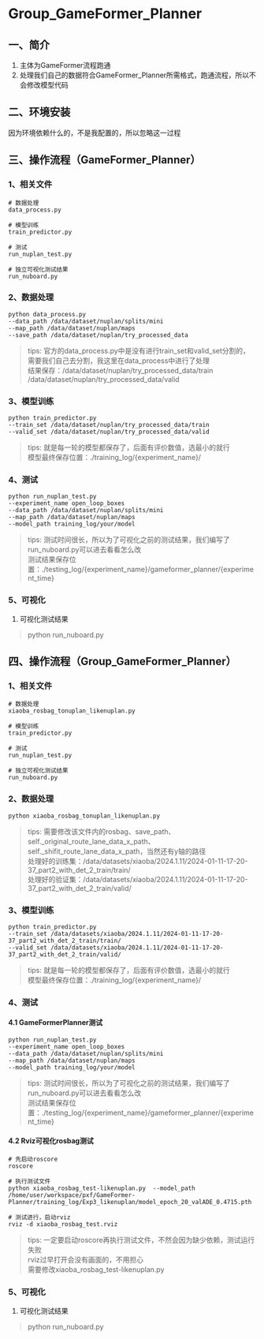 # Group_GameFormer_Planner
## 一、简介
1. 主体为GameFormer流程跑通
2. 处理我们自己的数据符合GameFormer_Planner所需格式，跑通流程，所以不会修改模型代码

## 二、环境安装
因为环境依赖什么的，不是我配置的，所以忽略这一过程

## 三、操作流程（GameFormer_Planner）
### 1、相关文件
```shell
# 数据处理
data_process.py

# 模型训练
train_predictor.py

# 测试
run_nuplan_test.py

# 独立可视化测试结果
run_nuboard.py
```

### 2、数据处理
```shell
python data_process.py
--data_path /data/dataset/nuplan/splits/mini
--map_path /data/dataset/nuplan/maps
--save_path /data/dataset/nuplan/try_processed_data
```

> tips: 官方的data_process.py中是没有进行train_set和valid_set分割的，需要我们自己去分割，我这里在data_process中进行了处理  
> 结果保存：/data/dataset/nuplan/try_processed_data/train /data/dataset/nuplan/try_processed_data/valid

### 3、模型训练
```shell
python train_predictor.py 
--train_set /data/dataset/nuplan/try_processed_data/train 
--valid_set /data/dataset/nuplan/try_processed_data/valid
```

> tips: 就是每一轮的模型都保存了，后面有评价数值，选最小的就行  
> 模型最终保存位置：./training_log/{experiment_name}/

### 4、测试
```shell
python run_nuplan_test.py
--experiment_name open_loop_boxes
--data_path /data/dataset/nuplan/splits/mini
--map_path /data/dataset/nuplan/maps
--model_path training_log/your/model
```

> tips: 测试时间很长，所以为了可视化之前的测试结果，我们编写了run_nuboard.py可以进去看看怎么改  
> 测试结果保存位置：./testing_log/{experiment_name}/gameformer_planner/{experiment_time}

### 5、可视化
1. 可视化测试结果
> python run_nuboard.py

## 四、操作流程（Group_GameFormer_Planner）
### 1、相关文件
```shell
# 数据处理
xiaoba_rosbag_tonuplan_likenuplan.py

# 模型训练
train_predictor.py

# 测试
run_nuplan_test.py

# 独立可视化测试结果
run_nuboard.py
```

### 2、数据处理
```shell
python xiaoba_rosbag_tonuplan_likenuplan.py
```

> tips: 需要修改该文件内的rosbag、save_path、self._original_route_lane_data_x_path、self._shifit_route_lane_data_x_path，当然还有y轴的路径  
> 处理好的训练集：/data/datasets/xiaoba/2024.1.11/2024-01-11-17-20-37_part2_with_det_2_train/train/   
> 处理好的验证集：/data/datasets/xiaoba/2024.1.11/2024-01-11-17-20-37_part2_with_det_2_train/valid/

### 3、模型训练
```shell
python train_predictor.py 
--train_set /data/datasets/xiaoba/2024.1.11/2024-01-11-17-20-37_part2_with_det_2_train/train/  
--valid_set /data/datasets/xiaoba/2024.1.11/2024-01-11-17-20-37_part2_with_det_2_train/valid/
```

> tips: 就是每一轮的模型都保存了，后面有评价数值，选最小的就行  
> 模型最终保存位置：./training_log/{experiment_name}/

### 4、测试
#### 4.1 GameFormerPlanner测试
```shell
python run_nuplan_test.py
--experiment_name open_loop_boxes
--data_path /data/dataset/nuplan/splits/mini
--map_path /data/dataset/nuplan/maps
--model_path training_log/your/model
```

> tips: 测试时间很长，所以为了可视化之前的测试结果，我们编写了run_nuboard.py可以进去看看怎么改  
> 测试结果保存位置：./testing_log/{experiment_name}/gameformer_planner/{experiment_time}

#### 4.2 Rviz可视化rosbag测试
```shell
# 先启动roscore
roscore

# 执行测试文件
python xiaoba_rosbag_test-likenuplan.py  --model_path /home/user/workspace/pxf/GameFormer-Planner/training_log/Exp3_likenuplan/model_epoch_20_valADE_0.4715.pth

# 测试进行，启动rviz
rviz -d xiaoba_rosbag_test.rviz 
```

> tips: 一定要启动roscore再执行测试文件，不然会因为缺少依赖，测试运行失败  
> rviz过早打开会没有画面的，不用担心  
> 需要修改xiaoba_rosbag_test-likenuplan.py

### 5、可视化
1. 可视化测试结果
> python run_nuboard.py